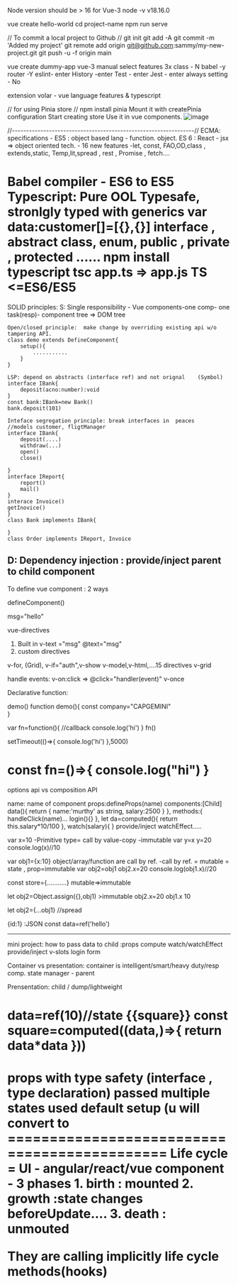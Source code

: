 Node version should be > 16 for Vue-3
node -v 
v18.16.0

vue create hello-world
cd project-name
npm run serve

// To commit a local project to Github //
git init
git add -A
git commit -m 'Added my project'
git remote add origin git@github.com:sammy/my-new-project.git
git push -u -f origin main

vue create dummy-app
vue-3
manual select features
3x
class - N
babel -y
router -Y
eslint- enter
History -enter
Test - enter
Jest - enter
always setting - No

extension
volar - vue language features & typescript

// for using Pinia store //
npm install pinia
Mount it with createPinia configuration
Start creating store
Use it in vue components.
![image](https://github.com/ShivamSinghhh/Vue_app/assets/91656460/e0c464f4-8aa9-4400-9c1b-03d697e65a2f)

//----------------------------------------------------------------//
ECMA: specifications - ES5 : object based lang - function. object.
ES 6 : React - jsx => object oriented tech. - 16 new features
-let, const, FAO,OD,class , extends,static, Temp,lit,spread , rest , Promise , fetch....

Babel compiler - ES6 to ES5
Typescript: Pure OOL
Typesafe, stronlgly typed with generics <T>
var data:customer[]=[{},{}]
interface , abstract class, enum,
public , private , protected
......
npm install typescript
tsc app.ts => app.js
TS <=ES6/ES5
==================================
SOLID principles:
S: Single responsibility - Vue components-one comp- one task(resp)- component tree => DOM tree

    Open/closed principle:  make change by overriding existing api w/o tampering API.
    class demo extends DefineComponent{
        setup(){
            ...........
        }
    }

    LSP: depend on abstracts (interface ref) and not orignal    (Symbol)
    interface IBank{
        deposit(acno:number):void
    }
    const bank:IBank=new Bank()
    bank.deposit(101)

    Inteface segregation principle: break interfaces in  peaces
    //models customer, fligtManager
    interface IBank{
        deposit(....)
        withdraw(...)
        open()
        close()

    }
    interface IReport{
        report()
        mail()
    }
    interace Invoice()
    getInovice()
    }
    class Bank implements IBank{

    }
    class Order implements IReport, Invoice

## D: Dependency injection : provide/inject parent to child component

To define vue component : 2 ways

<script setup lang="ts">
    const name = ref("murthy") as string
</script>

defineComponent()

<template>{{msg}}</template>
msg="hello"

vue-directives

1.  Built in
    v-text ="msg" @text="msg"
2.  custom directives

v-for, (Grid), v-if="auth",v-show
v-model,v-html,....15 directives
v-grid

handle events:
v-on:click => @click="handler(event)"
v-once

Declarative function:

demo()
function demo(){
const company="CAPGEMINI"  
}

var fn=function(){ //callback
console.log('hi')
}
fn()

setTimeout(()=>{
console.log('hi')
},5000)

const fn=()=>{
console.log("hi")
}
=====================================================
options api vs composition API

name: name of component
props:defineProps(name)
components:[Child]
data(){
return {
name:'murthy' as string,
salary:2500
}
},
methods:{
handleClick(name)...
login(){}
},
let da=computed(){
return this.salary\*10/100
},
watch(salary){ }
provide/inject
watchEffect.....

var x=10 -Primitive type= call by value-copy -immutable
var y=x
y=20
console.log(x)//10

var obj1={x:10} object/array/function are call by ref. -call by ref. = mutable = state , prop=immutable
var obj2=obj1
obj2.x=20
console.log(obj1.x)//20

const store={...........}
mutable=>immutable

let obj2=Object.assign({},obj1) >immutable
obj2.x=20
obj1.x 10

let obj2={...obj1} //spread

{id:1} :JSON
const data=ref('hello')

---

mini project:
how to pass data to child :props
compute
watch/watchEffect
provide/inject
v-slots
login form

Container vs presentation:
container is intelligent/smart/heavy duty/resp comp.
state manager - parent

Prensentation: child / dump/lightweight

data=ref(10)//state
{{square}}
const square=computed((data,)=>{
return data\*data
}))
==============================
props with type safety (interface , type declaration)
passed multiple states
used default setup (u will convert to <script setup  lang='ts'>)
computed
PropType
styles
================================================
watch and watchEffect()

Sync call and async call to a function: Promise
fetch(url).then(resp=>customers.data=resp)
.error(err=>console.log(err))

npm install axios : CRUD = GET,POST, PUT , DELETE
axios.get(url).then(resp=>console.log(resp))

function LRT(){
return new Promise(resolve,reject)
// fetch(url) //complex logic
if (ok)
resolve(response)
else
reject(error)
}

function SRT(){
console.log('hi')
}
LRT()
.then( (result)=>console.log(result))
.error( (error)=>console.log(error))
SRT()

ES7:
awaitable pattern:
async/await

async function complexlogic(data){
try{
let result=await invoke(data)//return promise  
 let final=await store(result)
console.log("all done")
}catch(error)
}

complextlogic()
dosomeotherLogic()

<script setup>
import { ref, watch } from 'vue'

const question = ref('')
const answer = ref('Questions usually contain a question mark. ;-)')

// watch works directly on a ref
watch(question, async (newQuestion, oldQuestion) => {
  if (newQuestion.indexOf('?') > -1) {
    answer.value = 'Thinking...'
    try {
      const res = await fetch('https://yesno.wtf/api')
      answer.value = (await res.json()).answer
    } catch (error) {
      answer.value = 'Error! Could not reach the API. ' + error
    }
  }
})
</script>

<template>
  <p>
    Ask a yes/no question:
    <input v-model="question" />
  </p>
  <p>{{ answer }}</p>
</template>
=============================================
Life cycle = UI   - angular/react/vue
component - 3 phases
 1. birth   : mounted
 2. growth :state changes  beforeUpdate....
 3. death : unmouted

They are calling implicitly life cycle methods(hooks)
